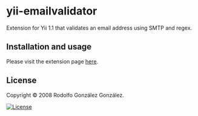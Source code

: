 # yii-emailvalidator

Extension for Yii 1.1 that validates an email address using SMTP and regex.

## Installation and usage

Please visit the extension page [here](https://www.yiiframework.com/extension/emailvalidator).

## License

Copyright © 2008 Rodolfo González González.

[![License](https://img.shields.io/badge/License-BSD_3--Clause-blue.svg)](https://opensource.org/licenses/BSD-3-Clause)